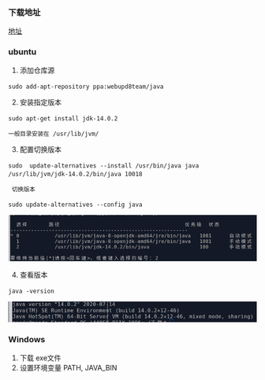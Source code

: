 ### 下载地址

[地址](https://www.oracle.com/java/technologies/javase-downloads.html)

### ubuntu

1.  添加仓库源

`sudo add-apt-repository ppa:webupd8team/java`

2. 安装指定版本

` sudo apt-get install jdk-14.0.2 `

` 一般目录安装在 /usr/lib/jvm/ `

3. 配置切换版本

`sudo  update-alternatives --install /usr/bin/java java /usr/lib/jvm/jdk-14.0.2/bin/java 10018`

` 切换版本`

`sudo update-alternatives --config java`

![切换版本](../img/java/1.png)

4. 查看版本

`java -version`

![查看版本](../img/java/20200814112938.png)





### Windows

1. 下载 exe文件
2. 设置环境变量 PATH, JAVA_BIN 